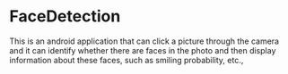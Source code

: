 # FaceDetection
This is an android application that can click a picture through the camera and it can identify whether there are faces in the photo and then display information about these faces, such as smiling probability, etc.,







